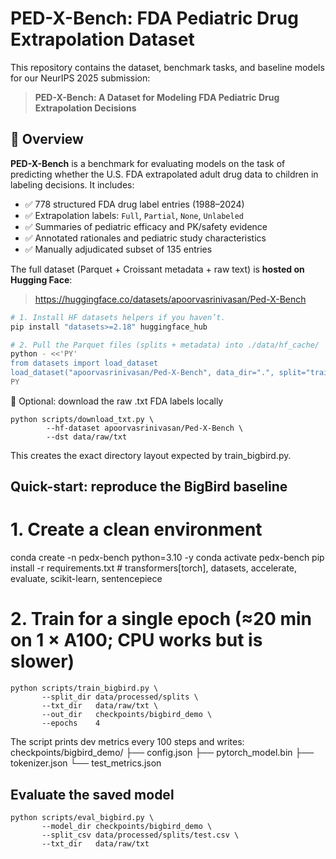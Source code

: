 
# PED-X-Bench: FDA Pediatric Drug Extrapolation Dataset

This repository contains the dataset, benchmark tasks, and baseline models for our NeurIPS 2025 submission:

> **PED-X-Bench: A Dataset for Modeling FDA Pediatric Drug Extrapolation Decisions**

## 🧾 Overview

**PED-X-Bench** is a benchmark for evaluating models on the task of predicting whether the U.S. FDA extrapolated adult drug data to children in labeling decisions. It includes:

- ✅ 778 structured FDA drug label entries (1988–2024)
- ✅ Extrapolation labels: `Full`, `Partial`, `None`, `Unlabeled`
- ✅ Summaries of pediatric efficacy and PK/safety evidence
- ✅ Annotated rationales and pediatric study characteristics
- ✅ Manually adjudicated subset of 135 entries

The full dataset (Parquet + Croissant metadata + raw text) is **hosted on
Hugging Face**:

> <https://huggingface.co/datasets/apoorvasrinivasan/Ped-X-Bench>

```bash
# 1. Install HF datasets helpers if you haven’t.
pip install "datasets>=2.18" huggingface_hub

# 2. Pull the Parquet files (splits + metadata) into ./data/hf_cache/
python - <<'PY'
from datasets import load_dataset
load_dataset("apoorvasrinivasan/Ped-X-Bench", data_dir=".", split="train")
PY
```

🔻 Optional: download the raw .txt FDA labels locally

```
python scripts/download_txt.py \
        --hf-dataset apoorvasrinivasan/Ped-X-Bench \
        --dst data/raw/txt
```

This creates the exact directory layout expected by train_bigbird.py.

## Quick-start: reproduce the BigBird baseline

# 1. Create a clean environment
conda create -n pedx-bench python=3.10 -y
conda activate pedx-bench
pip install -r requirements.txt          # transformers[torch], datasets, accelerate, evaluate, scikit-learn, sentencepiece

# 2. Train for a single epoch (≈20 min on 1 × A100; CPU works but is slower)
```
python scripts/train_bigbird.py \
       --split_dir data/processed/splits \
       --txt_dir   data/raw/txt \
       --out_dir   checkpoints/bigbird_demo \
       --epochs    4
```
The script prints dev metrics every 100 steps and writes:
checkpoints/bigbird_demo/
  ├── config.json
  ├── pytorch_model.bin
  ├── tokenizer.json
  └── test_metrics.json

## Evaluate the saved model

```
python scripts/eval_bigbird.py \
       --model_dir checkpoints/bigbird_demo \
       --split_csv data/processed/splits/test.csv \
       --txt_dir   data/raw/txt
```
      
